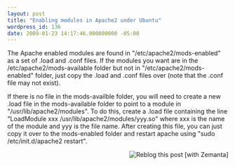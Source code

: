 ```yaml
---
layout: post
title: "Enabling modules in Apache2 under Ubuntu"
wordpress_id: 136
date: 2009-01-23 14:17:46.000000000 -05:00
---
```

<p>The Apache enabled modules are found in <span class="gray">"/etc/apache2/mods-enabled"</span> as a set of .load and .conf files. If the modules you want are in the <span class="gray">/etc/apache2/mods-available</span> folder but not in <span class="gray">"/etc/apache2/mods-enabled"</span> folder, just copy the .load and .conf files over (note that the .conf file may not exist).</p>

<p>If there is no file in the mods-availble folder, you will need to create a new .load file in the mods-available folder to point to a module in <span class="gray">"/usr/lib/apache2/modules"</span>. To do this, create a .load file containing the line <span class="gray">"LoadModule xxx /usr/lib/apache2/modules/yyy.so"</span> where xxx is the name of the module and yyy is the file name. After creating this file, you can just copy it over to the mods-enabled folder and restart apache using <span class="gray">"sudo /etc/init.d/apache2 restart"</span>.</p>

<div class="zemanta-pixie" style="margin-top: 10px; height: 15px;"><a class="zemanta-pixie-a" title="Zemified by Zemanta" href="http://reblog.zemanta.com/zemified/b59ff2a4-5986-4938-92ec-6a2b41ac0963/"><img class="zemanta-pixie-img" style="border: medium none; float: right;" src="http://img.zemanta.com/reblog_e.png?x-id=b59ff2a4-5986-4938-92ec-6a2b41ac0963" alt="Reblog this post [with Zemanta]" /></a></div>
